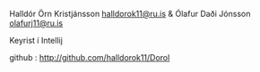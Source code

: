 Halldór Örn Kristjánsson halldorok11@ru.is
&
Ólafur Daði Jónsson olafurj11@ru.is

Keyrist í Intellij

github : http://github.com/halldorok11/Dorol
